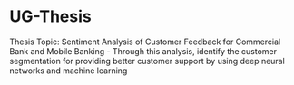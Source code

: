 # UG-Thesis
Thesis Topic: Sentiment Analysis of Customer Feedback for Commercial Bank and Mobile Banking - Through this analysis, identify the customer segmentation for providing better customer support by using deep neural networks and machine learning 
